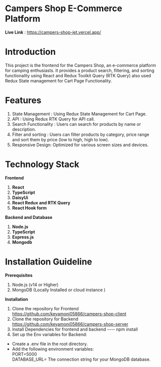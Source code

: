 # Campers Shop E-Commerce Platform

**Live Link** : https://campers-shop-jet.vercel.app/

# Introduction

This project is the frontend for the Campers Shop, an e-commerce platform for camping enthusiasts. It provides a product search, filtering, and sorting functionality using React and Redux Toolkit Query (RTK Query) also used Redux State management for Cart Page Functionality. <br/>

# Features

1. State Management : Using Redux State Management for Cart Page.
2. API : Using Redux RTK Query for API call.
3. Search Functionality : Users can search for products by name or description.
4. Filter and sorting : Users can filter products by category, price range and sort them by price (low to high, high to low).
5. Responsive Design: Optimized for various screen sizes and devices.

# Technology Stack

**Frontend** <br/>

1. **React**
2. **TypeScript**
3. **DaisyUi**
4. **React Redux and RTK Query**
5. **React Hook form**

**Backend and Database** <br/>

1. **Node.js**
2. **TypeScript**
3. **Express.js**
4. **Mongodb**

# Installation Guideline

**Prerequisites**

1. Node.js (v14 or Higher)
2. MongoDB (Locally Installed or cloud instance ) <br>

**Installation**

1. Clone the repository for Frontend <br> https://github.com/keyamoni05866/campers-shop-client <br>
2. Clone the repository for Backend <br> https://github.com/keyamoni05866/campers-shop-server <br>
3. Install Dependencies for frontend and backend ---- npm install <br>
4. Set up the Env variables for Backend: <br>

- Create a .env file in the root directory. <br>
- Add the following environment variables:<br>
  PORT=5000<br>
  DATABASE_URL= The connection string for your MongoDB database. <br>
